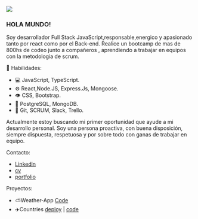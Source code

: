 ![](https://i.ibb.co/6PRHqqm/1634676669066.jpg)
### HOLA MUNDO!

Soy desarrollador Full Stack JavaScript,responsable,energico y apasionado tanto por react como por el Back-end. Realice un bootcamp de mas de 800hs de codeo junto a compañeros , aprendiendo a trabajar en equipos con la metodologia de scrum.

🧠 Habilidades:
 * 💻 JavaScript, TypeScript.
 * ⚙️ React,Node.JS, Express.Js, Mongoose.
 * 👁️ CSS, Bootstrap.
 * 💽 PostgreSQL, MongoDB.
 * 💬 Git, SCRUM, Slack, Trello.


Actualmente estoy buscando mi primer oportunidad que ayude a mi desarrollo personal. Soy una persona proactiva, con buena disposición, siempre dispuesta, respetuosa y por sobre todo con ganas de trabajar en equipo.


Contacto:
 *  [Linkedin](https://www.linkedin.com/in/matias-taborda-full-stack)
 *  [cv](https://drive.google.com/file/d/10EzTqYPxn2pjYIcbS_67KKyaiALWUUAI/view?usp=sharing)
 *  [portfolio](https://portfolio-fawn-six.vercel.app/)
 
 
Proyectos:
* ⛅️Weather-App [Code](https://github.com/matydelt/weather-app)
* ✈️Countries   [deploy](https://countries-matydelt.vercel.app/) | [code](https://github.com/matydelt/countries)


<!--
**matydelt/matydelt** is a ✨ _special_ ✨ repository because its `README.md` (this file) appears on your GitHub profile.

Here are some ideas to get you started:

- 🔭 I’m currently working on ...
- 🌱 I’m currently learning ...
- 👯 I’m looking to collaborate on ...
- 🤔 I’m looking for help with ...
- 💬 Ask me about ...
- 📫 How to reach me: ...
- 😄 Pronouns: ...
- ⚡ Fun fact: ...
-->
